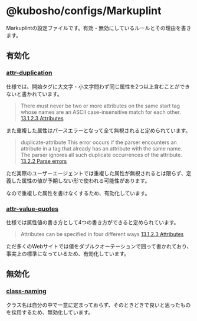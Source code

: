 # @kubosho/configs/Markuplint

Markuplintの設定ファイルです。有効・無効にしているルールとその理由を書きます。

## 有効化

### [attr-duplication](https://markuplint.dev/ja/docs/rules/attr-duplication)

仕様では、開始タグに大文字・小文字問わず同じ属性を2つ以上含むことができないと書かれています。

> There must never be two or more attributes on the same start tag whose names are an ASCII case-insensitive match for each other.
> [13.1.2.3 Attributes](https://html.spec.whatwg.org/#attributes-2)

また重複した属性はパースエラーとなって全て無視されると定められています。

> duplicate-attribute
> This error occurs if the parser encounters an attribute in a tag that already has an attribute with the same name. The parser ignores all such duplicate occurrences of the attribute.
> [13.2.2 Parse errors](https://html.spec.whatwg.org/#parse-errors)

ただ実際のユーザーエージェントでは重複した属性が無視されるとは限らず、定義した属性の値が予期しない形で使われる可能性があります。

なので重複した属性を書けなくするため、有効化しています。

### [attr-value-quotes](https://markuplint.dev/ja/docs/rules/attr-value-quotes)

仕様では属性値の書き方として4つの書き方ができると定められています。

> Attributes can be specified in four different ways
> [13.1.2.3 Attributes](https://html.spec.whatwg.org/#attributes-2)

ただ多くのWebサイトでは値をダブルクオーテーションで囲って書かれており、事実上の標準になっているため、有効化しています。

## 無効化

### [class-naming](https://markuplint.dev/ja/docs/rules/class-naming)

クラス名は自分の中で一意に定まっておらず、そのときどきで良いと思ったものを採用するため、無効化しています。
